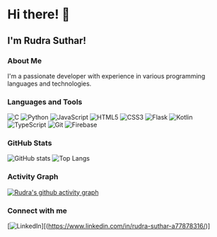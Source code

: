 # Hi there! 👋

## I'm Rudra Suthar!

### About Me
I'm a passionate developer with experience in various programming languages and technologies.

### Languages and Tools
![C](https://img.shields.io/badge/C-00599C?style=for-the-badge&logo=c&logoColor=white)
![Python](https://img.shields.io/badge/Python-3776AB?style=for-the-badge&logo=python&logoColor=white)
![JavaScript](https://img.shields.io/badge/JavaScript-F7DF1E?style=for-the-badge&logo=javascript&logoColor=black)
![HTML5](https://img.shields.io/badge/HTML5-E34F26?style=for-the-badge&logo=html5&logoColor=white)
![CSS3](https://img.shields.io/badge/CSS3-1572B6?style=for-the-badge&logo=css3&logoColor=white)
![Flask](https://img.shields.io/badge/Flask-000000?style=for-the-badge&logo=flask&logoColor=white)
![Kotlin](https://img.shields.io/badge/Kotlin-0095D5?style=for-the-badge&logo=kotlin&logoColor=white)
![TypeScript](https://img.shields.io/badge/TypeScript-3178C6?style=for-the-badge&logo=typescript&logoColor=white)
![Git](https://img.shields.io/badge/Git-F05032?style=for-the-badge&logo=git&logoColor=white)
![Firebase](https://img.shields.io/badge/Firebase-FFCA28?style=for-the-badge&logo=firebase&logoColor=black)


### GitHub Stats
![GitHub stats](https://github-readme-stats.vercel.app/api?username=RudraSuthar-web&show_icons=true&theme=radical)
![Top Langs](https://github-readme-stats.vercel.app/api/top-langs/?username=RudraSuthar-web&layout=compact&theme=radical)

### Activity Graph
[![Rudra's github activity graph](https://github-readme-activity-graph.vercel.app/graph?username=RudraSuthar-web&theme=react-dark)](https://github.com/RudraSuthar-web/github-readme-activity-graph)

### Connect with me
[![LinkedIn](https://img.shields.io/badge/LinkedIn-0A66C2?style=for-the-badge&logo=linkedin&logoColor=white)][(https://www.linkedin.com/in/rudra-suthar-a77878316/)]
